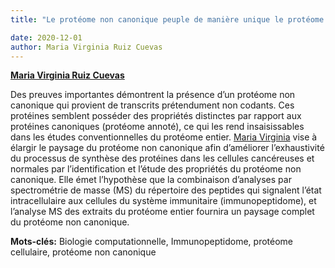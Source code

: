 ```yaml
---
title: "Le protéome non canonique peuple de manière unique le protéome ou l'immunopeptidome"

date: 2020-12-01
author: Maria Virginia Ruiz Cuevas
---
```


[**Maria Virginia Ruiz Cuevas**](/fr/author/maria-virginia-ruiz-cuevas)

<!--more-->

Des preuves importantes démontrent la présence d’un protéome non canonique qui provient de transcrits prétendument non codants. Ces protéines semblent posséder des propriétés distinctes par rapport aux protéines canoniques (protéome annoté), ce qui les rend insaisissables dans les études conventionnelles du protéome entier. [Maria Virginia](/fr/author/maria-virginia-ruiz-cuevas) vise à élargir le paysage du protéome non canonique afin d’améliorer l’exhaustivité du processus de synthèse des protéines dans les cellules cancéreuses et normales par l’identification et l’étude des propriétés du protéome non canonique. Elle émet l’hypothèse que la combinaison d’analyses par spectrométrie de masse (MS) du répertoire des peptides qui signalent l’état intracellulaire aux cellules du système immunitaire (immunopeptidome), et l’analyse MS des extraits du protéome entier fournira un paysage complet du protéome non canonique.

**Mots-clés:** Biologie computationnelle, Immunopeptidome, protéome cellulaire, protéome non canonique

